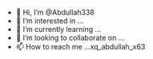 - 👋 Hi, I’m @Abdullah338
- 👀 I’m interested in ...
- 🌱 I’m currently learning ...
- 💞️ I’m looking to collaborate on ...
- 📫 How to reach me ...xq_abdullah_x63

<!---
Abdullah338/Abdullah338 is a ✨ special ✨ repository because its `README.md` (this file) appears on your GitHub profile.
You can click the Preview link to take a look at your changes.
--->
